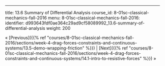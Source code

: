---
title: 13.6 Summary of Differential Analysis
course_id: 8-01sc-classical-mechanics-fall-2016
menu:
  8-01sc-classical-mechanics-fall-2016:
    identifier: d993643fdf0ae364c29ad9cf58089992_13.6-summary-of-differential-analysis
    weight: 200

« [Previous]({{% ref "courses/8-01sc-classical-mechanics-fall-2016/sections/week-4-drag-forces-constraints-and-continuous-systems/13.5-demo-wrapping-friction" %}}) | [Next]({{% ref "courses/8-01sc-classical-mechanics-fall-2016/sections/week-4-drag-forces-constraints-and-continuous-systems/14.1-intro-to-resistive-forces" %}}) »